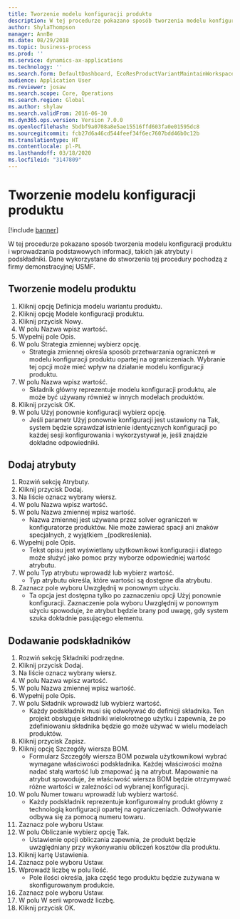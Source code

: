 ```yaml
---
title: Tworzenie modelu konfiguracji produktu
description: W tej procedurze pokazano sposób tworzenia modelu konfiguracji produktu i wprowadzania podstawowych informacji, takich jak atrybuty i podskładniki.
author: ShylaThompson
manager: AnnBe
ms.date: 08/29/2018
ms.topic: business-process
ms.prod: ''
ms.service: dynamics-ax-applications
ms.technology: ''
ms.search.form: DefaultDashboard, EcoResProductVariantMaintainWorkspace, PCProductConfigurationModelListPage, PCCreateProductConfigurationModel, PCProductConfigurationModelDetails, PCBOMLineDetails
audience: Application User
ms.reviewer: josaw
ms.search.scope: Core, Operations
ms.search.region: Global
ms.author: shylaw
ms.search.validFrom: 2016-06-30
ms.dyn365.ops.version: Version 7.0.0
ms.openlocfilehash: 5bdbf9a0708a8e5ae15516ffd603fa0e01595dc8
ms.sourcegitcommit: fcb27d6a46cd544feef34f6ec7607bdd46b0c12b
ms.translationtype: HT
ms.contentlocale: pl-PL
ms.lasthandoff: 03/18/2020
ms.locfileid: "3147809"
---
```

# <a name="create-a-product-configuration-model"></a>Tworzenie modelu konfiguracji produktu

[!include [banner](../../includes/banner.md)]

W tej procedurze pokazano sposób tworzenia modelu konfiguracji produktu i wprowadzania podstawowych informacji, takich jak atrybuty i podskładniki. Dane wykorzystane do stworzenia tej procedury pochodzą z firmy demonstracyjnej USMF.


## <a name="create-a-product-model"></a>Tworzenie modelu produktu
1. Kliknij opcję Definicja modelu wariantu produktu.
2. Kliknij opcję Modele konfiguracji produktu.
3. Kliknij przycisk Nowy.
4. W polu Nazwa wpisz wartość.
5. Wypełnij pole Opis.
6. W polu Strategia zmiennej wybierz opcję.
    * Strategia zmiennej określa sposób przetwarzania ograniczeń w modelu konfiguracji produktu opartej na ograniczeniach. Wybranie tej opcji może mieć wpływ na działanie modelu konfiguracji produktu.  
7. W polu Nazwa wpisz wartość.
    * Składnik główny reprezentuje modelu konfiguracji produktu, ale może być używany również w innych modelach produktów.  
8. Kliknij przycisk OK.
9. W polu Użyj ponownie konfiguracji wybierz opcję.
    * Jeśli parametr Użyj ponownie konfiguracji jest ustawiony na Tak, system będzie sprawdzał istnienie identycznych konfiguracji po każdej sesji konfigurowania i wykorzystywał je, jeśli znajdzie dokładne odpowiedniki.  

## <a name="add-attributes"></a>Dodaj atrybuty
1. Rozwiń sekcję Atrybuty.
2. Kliknij przycisk Dodaj.
3. Na liście oznacz wybrany wiersz.
4. W polu Nazwa wpisz wartość.
5. W polu Nazwa zmiennej wpisz wartość.
    * Nazwa zmiennej jest używana przez solver ograniczeń w konfiguratorze produktów. Nie może zawierać spacji ani znaków specjalnych, z wyjątkiem _(podkreślenia).  
6. Wypełnij pole Opis.
    * Tekst opisu jest wyświetlany użytkownikowi konfiguracji i dlatego może służyć jako pomoc przy wyborze odpowiedniej wartość atrybutu.  
7. W polu Typ atrybutu wprowadź lub wybierz wartość.
    * Typ atrybutu określa, które wartości są dostępne dla atrybutu.  
8. Zaznacz pole wyboru Uwzględnij w ponownym użyciu.
    * Ta opcja jest dostępna tylko po zaznaczeniu opcji Użyj ponownie konfiguracji. Zaznaczenie pola wyboru Uwzględnij w ponownym użyciu spowoduje, że atrybut będzie brany pod uwagę, gdy system szuka dokładnie pasującego elementu.  

## <a name="add-subcomponents"></a>Dodawanie podskładników
1. Rozwiń sekcję Składniki podrzędne.
2. Kliknij przycisk Dodaj.
3. Na liście oznacz wybrany wiersz.
4. W polu Nazwa wpisz wartość.
5. W polu Nazwa zmiennej wpisz wartość.
6. Wypełnij pole Opis.
7. W polu Składnik wprowadź lub wybierz wartość.
    * Każdy podskładnik musi się odwoływać do definicji składnika. Ten projekt obsługuje składniki wielokrotnego użytku i zapewnia, że po zdefiniowaniu składnika będzie go może używać w wielu modelach produktów.  
8. Kliknij przycisk Zapisz.
9. Kliknij opcję Szczegóły wiersza BOM.
    * Formularz Szczegóły wiersza BOM pozwala użytkownikowi wybrać wymagane właściwości podskładnika. Każdej właściwości można nadać stałą wartość lub zmapować ją na atrybut. Mapowanie na atrybut spowoduje, że właściwość wiersza BOM będzie otrzymywać różne wartości w zależności od wybranej konfiguracji.  
10. W polu Numer towaru wprowadź lub wybierz wartość.
    * Każdy podskładnik reprezentuje konfigurowalny produkt główny z technologią konfiguracji opartej na ograniczeniach. Odwoływanie odbywa się za pomocą numeru towaru.  
11. Zaznacz pole wyboru Ustaw.
12. W polu Obliczanie wybierz opcję Tak.
    * Ustawienie opcji obliczania zapewnia, że produkt będzie uwzględniany przy wykonywaniu obliczeń kosztów dla produktu.  
13. Kliknij kartę Ustawienia.
14. Zaznacz pole wyboru Ustaw.
15. Wprowadź liczbę w polu Ilość.
    * Pole ilości określa, jaka część tego produktu będzie zużywana w skonfigurowanym produkcie.  
16. Zaznacz pole wyboru Ustaw.
17. W polu W serii wprowadź liczbę.
18. Kliknij przycisk OK.

